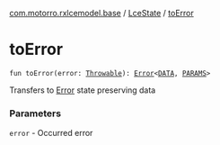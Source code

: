 [com.motorro.rxlcemodel.base](../index.md) / [LceState](index.md) / [toError](./to-error.md)

# toError

`fun toError(error: `[`Throwable`](https://kotlinlang.org/api/latest/jvm/stdlib/kotlin/-throwable/index.html)`): `[`Error`](-error/index.md)`<`[`DATA`](index.md#DATA)`, `[`PARAMS`](index.md#PARAMS)`>`

Transfers to [Error](-error/index.md) state preserving data

### Parameters

`error` - Occurred error